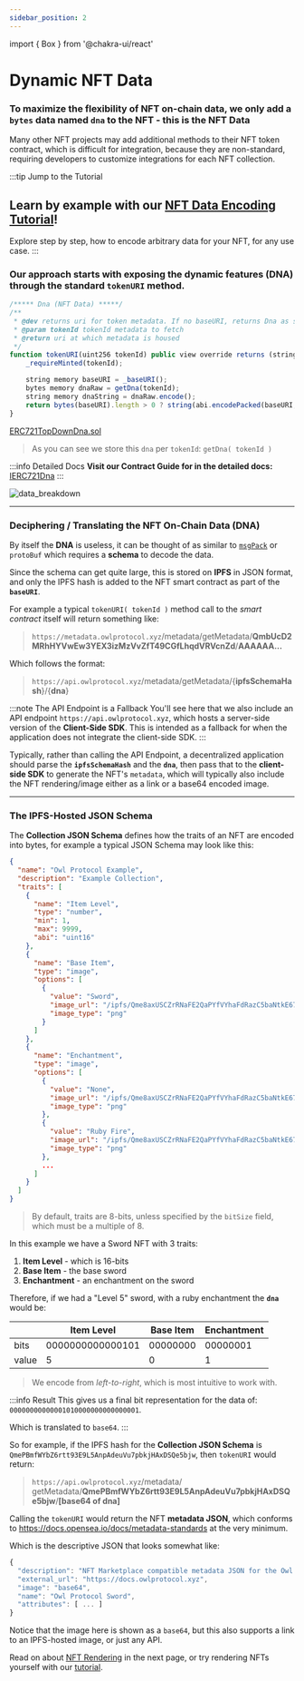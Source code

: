 ```yaml
---
sidebar_position: 2
---
```


import { Box } from '@chakra-ui/react'

# Dynamic NFT Data

### To maximize the flexibility of NFT on-chain data, we only add a `bytes` data named `dna` to the NFT - **this is the NFT Data**

Many other NFT projects may add additional methods to their NFT token contract, which is difficult for integration,
because they are non-standard, requiring developers to customize integrations for each NFT collection.

:::tip Jump to the Tutorial
## Learn by example with our [NFT Data Encoding Tutorial](/contracts/tutorials/nft-data)!

Explore step by step, how to encode arbitrary data for your NFT, for any use case.
:::

### Our approach starts with exposing the dynamic features (DNA) through the standard `tokenURI` method.

```js
/***** Dna (NFT Data) *****/
/**
 * @dev returns uri for token metadata. If no baseURI, returns Dna as string
 * @param tokenId tokenId metadata to fetch
 * @return uri at which metadata is housed
 */
function tokenURI(uint256 tokenId) public view override returns (string memory) {
    _requireMinted(tokenId);

    string memory baseURI = _baseURI();
    bytes memory dnaRaw = getDna(tokenId);
    string memory dnaString = dnaRaw.encode();
    return bytes(baseURI).length > 0 ? string(abi.encodePacked(baseURI, dnaString)) : dnaString;
}
```
[ERC721TopDownDna.sol](https://github.com/owlprotocol/owlprotocol/blob/main/packages/contracts/contracts/assets/ERC721/ERC721TopDownDna.sol)

> As you can see we store this `dna` per `tokenId`: `getDna( tokenId )`

:::info Detailed Docs
**Visit our Contract Guide for in the detailed docs:** [IERC721Dna](/contracts/contract-guides/IERC721Dna)
:::

<Box p={4} bgColor='white' borderRadius={4}>
    <img src="/img/data_breakdown.png" alt="data_breakdown"/>
</Box>

---

### Deciphering / Translating the NFT On-Chain Data (DNA)

By itself the **DNA** is useless, it can be thought of as similar to [`msgPack`](https://msgpack.org/index.html) or
`protoBuf` which requires a **schema** to decode the data.

Since the schema can get quite large, this is stored on **IPFS** in JSON format, and only the IPFS hash is
added to the NFT smart contract as part of the **`baseURI`**.

For example a typical `tokenURI( tokenId )` method call to the *smart contract* itself will return something like:

> `https://metadata.owlprotocol.xyz`/metadata/getMetadata/**QmbUcD2MRhHYVwEw3YEX3izMzVvZfT49CGfLhqdVRVcnZd**/**AAAAAA...**

Which follows the format:

> `https://api.owlprotocol.xyz`/metadata/getMetadata/{**ipfsSchemaHash**}/{**dna**}

:::note The API Endpoint is a Fallback
You'll see here that we also include an API endpoint `https://api.owlprotocol.xyz`, which hosts a server-side version of
the **Client-Side SDK**. This is intended as a fallback for when the application does not integrate the client-side SDK.
:::

Typically, rather than calling the API Endpoint, a decentralized application should parse the **`ipfsSchemaHash`** and
the **`dna`**, then pass that to the **client-side SDK** to generate the NFT's `metadata`, which will typically also include the
NFT rendering/image either as a link or a base64 encoded image.

---

### The IPFS-Hosted JSON Schema

The **Collection JSON Schema** defines how the traits of an NFT are encoded into bytes, for example a typical JSON Schema
may look like this:

```json
{
  "name": "Owl Protocol Example",
  "description": "Example Collection",
  "traits": [
    {
      "name": "Item Level",
      "type": "number",
      "min": 1,
      "max": 9999,
      "abi": "uint16"
    },
    {
      "name": "Base Item",
      "type": "image",
      "options": [
        {
          "value": "Sword",
          "image_url": "/ipfs/Qme8axUSCZrRNaFE2QaPYfVYhaFdRazC5baNtkE674rjAZ/items/sword.png",
          "image_type": "png"
        }
      ]
    },
    {
      "name": "Enchantment",
      "type": "image",
      "options": [
        {
          "value": "None",
          "image_url": "/ipfs/Qme8axUSCZrRNaFE2QaPYfVYhaFdRazC5baNtkE674rjAZ/enchant/none.png",
          "image_type": "png"
        },
        {
          "value": "Ruby Fire",
          "image_url": "/ipfs/Qme8axUSCZrRNaFE2QaPYfVYhaFdRazC5baNtkE674rjAZ/enchant/ruby.png",
          "image_type": "png"
        },
        ...
      ]
    }
  ]
}
```

> By default, traits are 8-bits, unless specified by the `bitSize` field, which must be a multiple of 8.

In this example we have a Sword NFT with 3 traits:

1. **Item Level** - which is 16-bits
2. **Base Item** - the base sword
3. **Enchantment** - an enchantment on the sword

Therefore, if we had a "Level 5" sword, with a ruby enchantment the **`dna`** would be:

|       | Item Level       | Base Item | Enchantment |
|-------|------------------|-----------|-------------|
| bits  | 0000000000000101 | 00000000  | 00000001    |
| value | 5                | 0         | 1           |


> We encode from *left-to-right*, which is most intuitive to work with.

:::info Result
This gives us a final bit representation for the data of: `00000000000001010000000000000001`.

Which is translated to `base64`.
:::

So for example, if the IPFS hash for the **Collection JSON Schema** is `QmePBmfWYbZ6rtt93E9L5AnpAdeuVu7pbkjHAxDSQe5bjw`,
then `tokenURI` would return:

> `https://api.owlprotocol.xyz`/metadata/
> getMetadata/**QmePBmfWYbZ6rtt93E9L5AnpAdeuVu7pbkjHAxDSQe5bjw**/**[base64 of dna]**

Calling the `tokenURI` would return the NFT **metadata JSON**, which conforms to https://docs.opensea.io/docs/metadata-standards at the very minimum.

Which is the descriptive JSON that looks somewhat like:

```js
{
  "description": "NFT Marketplace compatible metadata JSON for the Owl Protocol Example docs.",
  "external_url": "https://docs.owlprotocol.xyz",
  "image": "base64",
  "name": "Owl Protocol Sword",
  "attributes": [ ... ]
}
```

Notice that the image here is shown as a `base64`, but this also supports a link to an IPFS-hosted image, or just any API.

Read on about [NFT Rendering](/contracts/concepts/rendering) in the next page, or try rendering NFTs yourself with our [tutorial](/contracts/tutorials/nft-data).


